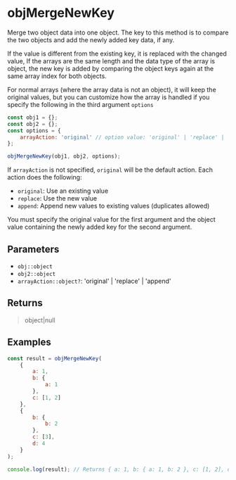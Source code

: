 # objMergeNewKey <Badge type="tip" text="JavaScript" />

Merge two object data into one object. The key to this method is to compare the two objects and add the newly added key data, if any.

If the value is different from the existing key, it is replaced with the changed value, If the arrays are the same length and the data type of the array is object, the new key is added by comparing the object keys again at the same array index for both objects.

For normal arrays (where the array data is not an object), it will keep the original values, but you can customize how the array is handled if you specify the following in the third argument `options`

```javascript
const obj1 = {};
const obj2 = {};
const options = {
	arrayAction: 'original' // option value: 'original' | 'replace' | 'append'
};

objMergeNewKey(obj1, obj2, options);
```

If `arrayAction` is not specified, `original` will be the default action. Each action does the following:

- `original`: Use an existing value
- `replace`: Use the new value
- `append`: Append new values to existing values (duplicates allowed)

You must specify the original value for the first argument and the object value containing the newly added key for the second argument.

## Parameters

- `obj::object`
- `obj2::object`
- `arrayAction::object?`: 'original' | 'replace' | 'append'

## Returns

> object|null

## Examples

```javascript
const result = objMergeNewKey(
	{
		a: 1,
		b: {
			a: 1
		},
		c: [1, 2]
	},
	{
		b: {
			b: 2
		},
		c: [3],
		d: 4
	}
);

console.log(result); // Returns { a: 1, b: { a: 1, b: 2 }, c: [1, 2], d: 4
```

